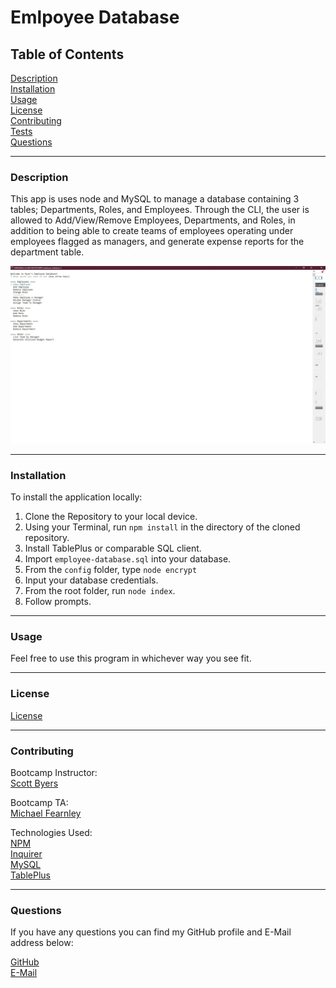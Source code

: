 # Emlpoyee Database

## Table of Contents  

[Description](#Description)  
[Installation](#Installation)  
[Usage](#Usage)  
[License](#License)  
[Contributing](#Contributing)  
[Tests](#Tests)  
[Questions](#Questions)  


---
<a name="Description"></a>
### Description

This app is uses node and MySQL to manage a database containing 3 tables; Departments, Roles, and Employees. Through the CLI, the user is allowed to Add/View/Remove Employees, Departments, and Roles, in addition to being able to create teams of employees operating under employees flagged as managers, and generate expense reports for the department table.

![Screenshot](./assets/employee-database.jpg)


---
<a name="Installation"></a>
### Installation 

To install the application locally:  
1.  Clone the Repository to your local device.  
2.  Using your Terminal, run `npm install` in the directory of the cloned repository.  
3.  Install TablePlus or comparable SQL client.  
4.  Import `employee-database.sql` into your database.  
5.  From the `config` folder, type `node encrypt`  
6.  Input your database credentials.  
7.  From the root folder, run `node index`.
8.  Follow prompts.

---
<a name="Usage"></a>
### Usage

Feel free to use this program in whichever way you see fit.

---
<a name="License"></a>
### License

[License](./LICENSE)

---
<a name="Contributing"></a>
### Contributing

Bootcamp Instructor:  
[Scott Byers](https://github.com/switch120)  

Bootcamp TA:  
[Michael Fearnley](https://michaelfearnley.com/)  

Technologies Used:  
[NPM](https://www.npmjs.com/)  
[Inquirer](https://www.npmjs.com/package/inquirer)  
[MySQL](https://www.npmjs.com/package/mysql)  
[TablePlus](https://tableplus.com/)  

---
<a name="Questions"></a>
### Questions

If you have any questions you can find my GitHub profile and E-Mail address below:  

[GitHub](https://github.com/rroyalty/)  
[E-Mail](rroyalty@gmail.com)
